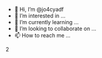 - 👋 Hi, I’m @jo4cyadf
- 👀 I’m interested in ...
- 🌱 I’m currently learning ...
- 💞️ I’m looking to collaborate on ...
- 📫 How to reach me ...

<!---
jo4cyadf/jo4cyadf is a ✨ special ✨ repository because its `README.md` (this file) appears on your GitHub profile.
You can click the Preview link to take a look at your changes.
--->2


